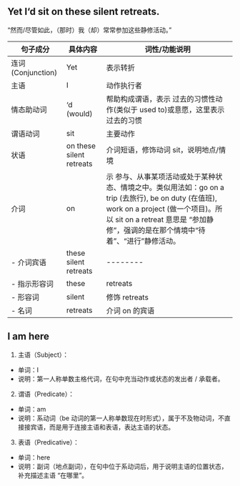 ## Yet I‘d sit on these silent retreats.

“然而/尽管如此，（那时）我（却）常常参加这些静修活动。”

| 句子成分           | 具体内容                 | 词性/功能说明                                                                                                                                                                                                                |
| ------------------ | ------------------------ | ---------------------------------------------------------------------------------------------------------------------------------------------------------------------------------------------------------------------------- |
| 连词 (Conjunction) | Yet                      | 表示转折                                                                                                                                                                                                                     |
| 主语               | I                        | 动作执行者                                                                                                                                                                                                                   |
| 情态助动词         | ‘d (would)               | 帮助构成谓语，表示 过去的习惯性动作(类似于 used to)或意愿，这里表示过去的习惯                                                                                                                                                |
| 谓语动词           | sit                      | 主要动作                                                                                                                                                                                                                     |
| 状语               | on these silent retreats | 介词短语，修饰动词 sit，说明地点/情境                                                                                                                                                                                        |
| 介词               | on                       | 示 参与、从事某项活动或处于某种状态、情境之中。类似用法如：go on a trip (去旅行), be on duty (在值班), work on a project (做一个项目)。所以 sit on a retreat 意思是 “参加静修”，强调的是在那个情境中“待着”、“进行”静修活动。 |
| - 介词宾语         | these silent retreats    | --------                                                                                                                                                                                                                     |
| - 指示形容词       | these                    | retreats                                                                                                                                                                                                                     |
| - 形容词           | silent                   | 修饰 retreats                                                                                                                                                                                                                |
| - 名词             | retreats                 | 介词 on 的宾语                                                                                                                                                                                                               |

## I am here

1. 主语（Subject）：

- 单词：I
- 说明：第一人称单数主格代词，在句中充当动作或状态的发出者 / 承载者。

2. 谓语（Predicate）：

- 单词：am
- 说明：系动词（be 动词的第一人称单数现在时形式），属于不及物动词，不直接接宾语，而是用于连接主语和表语，表达主语的状态。

3. 表语（Predicative）：

- 单词：here
- 说明：副词（地点副词），在句中位于系动词后，用于说明主语的位置状态，补充描述主语 “在哪里”。
